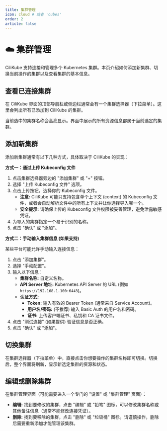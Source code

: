 ```yaml
---
title: 集群管理
icon: cloud # 或者 'cubes'
order: 2
article: false
---
```


# ☁️ 集群管理

CiliKube 支持连接和管理多个 Kubernetes 集群。本页介绍如何添加新集群、切换当前操作的集群以及查看集群的基本信息。

## 查看已连接集群

在 CiliKube 界面的顶部导航栏或侧边栏通常会有一个集群选择器（下拉菜单）。这里会列出所有已添加到 CiliKube 的集群。

<!-- ![集群选择器截图](placeholder.png) -->

当前选中的集群名称会高亮显示。界面中展示的所有资源信息都属于当前选定的集群。

## 添加新集群

添加新集群通常有以下几种方式，具体取决于 CiliKube 的实现：

**方式一：通过上传 Kubeconfig 文件**

1.  点击集群选择器旁边的 "添加集群" 或 "+" 按钮。
2.  选择 "上传 Kubeconfig 文件" 选项。
3.  点击上传按钮，选择你的 Kubeconfig 文件。
    *   **注意:** CiliKube 可能只支持包含单个上下文 (context) 的 Kubeconfig 文件，或者会自动解析文件中的所有上下文并让你选择导入哪一个。
    *   **安全提示:** 请确保上传的 Kubeconfig 文件权限被妥善管理，避免泄露敏感凭证。
4.  为导入的集群指定一个易于识别的名称。
5.  点击 "确认" 或 "添加"。

<!-- ![添加集群 - 上传 Kubeconfig 界面截图](placeholder.png) -->

**方式二：手动输入集群信息 (如果支持)**

某些平台可能允许手动输入连接信息：

1.  点击 "添加集群"。
2.  选择 "手动配置"。
3.  输入以下信息：
    *   **集群名称:** 自定义名称。
    *   **API Server 地址:** Kubernetes API Server 的 URL (例如 `https://192.168.1.100:6443`)。
    *   **认证方式:**
        *   **Token:** 输入有效的 Bearer Token (通常来自 Service Account)。
        *   **用户名/密码:** (不推荐) 输入 Basic Auth 的用户名和密码。
        *   **证书:** 上传客户端证书、私钥和 CA 证书文件。
4.  点击 "测试连接" (如果提供) 验证信息是否正确。
5.  点击 "确认" 或 "添加"。

## 切换集群

在集群选择器（下拉菜单）中，直接点击你想要操作的集群名称即可切换。切换后，整个界面将刷新，显示新选定集群的资源和状态。

## 编辑或删除集群

在集群管理界面（可能需要进入一个专门的 "设置" 或 "集群管理" 页面）：

*   **编辑:** 找到要修改的集群，点击 "编辑" 或 "铅笔" 图标，可以修改集群名称或其他备注信息（通常不能修改连接凭证）。
*   **删除:** 找到要移除的集群，点击 "删除" 或 "垃圾桶" 图标。请谨慎操作，删除后需要重新添加才能管理该集群。

<!-- ![集群管理列表/设置界面截图](placeholder.png) -->